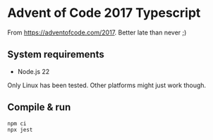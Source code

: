 # Advent of Code 2017 Typescript

From <https://adventofcode.com/2017>. Better late than never ;)

## System requirements

- Node.js 22

Only Linux has been tested. Other platforms might just work though.

## Compile & run

```bash
npm ci
npx jest
```

